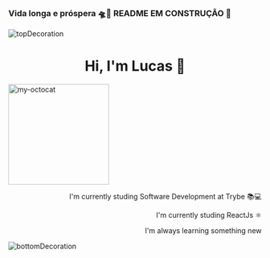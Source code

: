
 ### Vida longa e próspera 🛸🖖 README EM CONSTRUÇÃO 🔨

![topDecoration](https://github.com/LucasSilvaMarts/LucasSilvaMarts/blob/main/wave.svg)

<h1 align="center">Hi, I'm Lucas 🖖</h1>

<div align="left">
  <img src="https://github.com/LucasSilvaMarts/LucasSilvaMarts/blob/main/my-octocat.png" alt="my-octocat"  height="200px">
</div>

<div align="right">
 <p>I'm currently studing Software Development at Trybe 📚💻</p>
 <p>I'm currently studing ReactJs ⚛</p>
 <p>I'm always learning something new</p>
</div>


![bottomDecoration](https://github.com/LucasSilvaMarts/LucasSilvaMarts/blob/main/wave%20bottom.svg)
